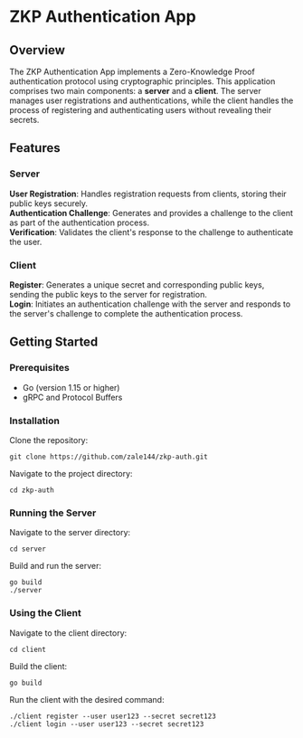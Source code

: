 # ZKP Authentication App

## Overview

The ZKP Authentication App implements a Zero-Knowledge Proof authentication protocol using cryptographic principles. 
This application comprises two main components: a **server** and a **client**. The server manages user registrations and authentications, while the client handles the process of registering and authenticating users without revealing their secrets.

## Features

### Server

**User Registration**: Handles registration requests from clients, storing their public keys securely. <br>
**Authentication Challenge**: Generates and provides a challenge to the client as part of the authentication process. <br>
**Verification**: Validates the client's response to the challenge to authenticate the user. <br>

### Client
**Register**: Generates a unique secret and corresponding public keys, sending the public keys to the server for registration. <br>
**Login**: Initiates an authentication challenge with the server and responds to the server's challenge to complete the authentication process. <br>

## Getting Started

### Prerequisites
- Go (version 1.15 or higher)
- gRPC and Protocol Buffers 

### Installation

Clone the repository:

    git clone https://github.com/zale144/zkp-auth.git

Navigate to the project directory:

    cd zkp-auth

### Running the Server

Navigate to the server directory:
    
    cd server

Build and run the server:
    
    go build
    ./server

### Using the Client

Navigate to the client directory:

    cd client

Build the client:

    go build

Run the client with the desired command:

    ./client register --user user123 --secret secret123
    ./client login --user user123 --secret secret123
